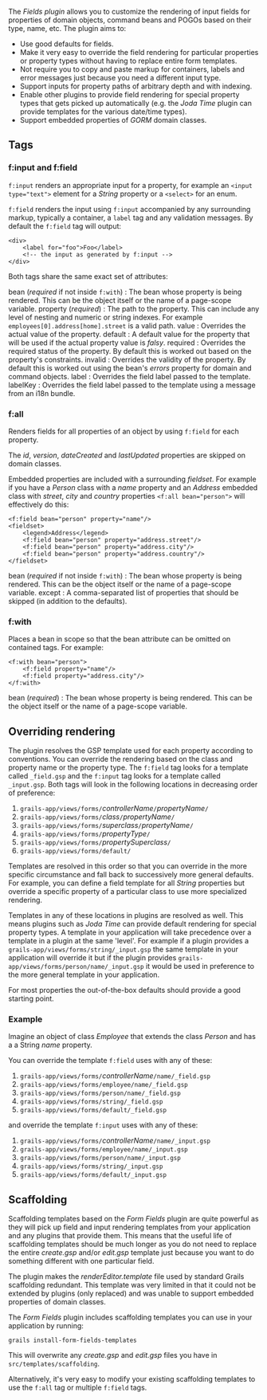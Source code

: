 The _Fields plugin_ allows you to customize the rendering of input fields for properties of domain objects, command beans and POGOs based on their type, name, etc. The plugin aims to:

* Use good defaults for fields.
* Make it very easy to override the field rendering for particular properties or property types without having to replace entire form templates.
* Not require you to copy and paste markup for containers, labels and error messages just because you need a different input type.
* Support inputs for property paths of arbitrary depth and with indexing.
* Enable other plugins to provide field rendering for special property types that gets picked up automatically (e.g. the _Joda Time_ plugin can provide templates for the various date/time types).
* Support embedded properties of _GORM_ domain classes.

## Tags

### f:input and f:field

`f:input` renders an appropriate input for a property, for example an `<input type="text">` element for a _String_ property or a `<select>` for an enum.

`f:field` renders the input using `f:input` accompanied by any surrounding markup, typically a container, a `label` tag and any validation messages. By default the `f:field` tag will output:

	<div>
		<label for="foo">Foo</label>
		<!-- the input as generated by f:input -->
	</div>

Both tags share the same exact set of attributes:

bean (_required_ if not inside `f:with`)
: The bean whose property is being rendered. This can be the object itself or the name of a page-scope variable.
property (_required_)
: The path to the property. This can include any level of nesting and numeric or string indexes. For example `employees[0].address[home].street` is a valid path.
value
: Overrides the actual value of the property.
default
: A default value for the property that will be used if the actual property value is _falsy_.
required
: Overrides the required status of the property. By default this is worked out based on the property's constraints.
invalid
: Overrides the validity of the property. By default this is worked out using the bean's _errors_ property for domain and command objects.
label
: Overrides the field label passed to the template.
labelKey
: Overrides the field label passed to the template using a message from an i18n bundle.

### f:all

Renders fields for all properties of an object by using `f:field` for each property.

The _id_, _version_, _dateCreated_ and _lastUpdated_ properties are skipped on domain classes.

Embedded properties are included with a surrounding _fieldset_. For example if you have a _Person_ class with a _name_ property and an _Address_ embedded class with _street_, _city_ and _country_ properties `<f:all bean="person">` will effectively do this:

	<f:field bean="person" property="name"/>
	<fieldset>
		<legend>Address</legend>
		<f:field bean="person" property="address.street"/>
		<f:field bean="person" property="address.city"/>
		<f:field bean="person" property="address.country"/>
	</fieldset>

bean (_required_ if not inside `f:with`)
: The bean whose property is being rendered. This can be the object itself or the name of a page-scope variable.
except
: A comma-separated list of properties that should be skipped (in addition to the defaults).

### f:with

Places a bean in scope so that the bean attribute can be omitted on contained tags. For example:

	<f:with bean="person">
		<f:field property="name"/>
		<f:field property="address.city"/>
	</f:with>

bean (_required_)
: The bean whose property is being rendered. This can be the object itself or the name of a page-scope variable.

## Overriding rendering

The plugin resolves the GSP template used for each property according to conventions. You can override the rendering based on the class and property name or the property type. The `f:field` tag looks for a template called `_field.gsp` and the `f:input` tag looks for a template called `_input.gsp`. Both tags will look in the following locations in decreasing order of preference:

1. `grails-app/views/forms/`_controllerName_`/`_propertyName_`/`
1. `grails-app/views/forms/`_class_`/`_propertyName_`/`
1. `grails-app/views/forms/`_superclass_`/`_propertyName_`/`
1. `grails-app/views/forms/`_propertyType_`/`
1. `grails-app/views/forms/`_propertySuperclass_`/`
1. `grails-app/views/forms/default/`

Templates are resolved in this order so that you can override in the more specific circumstance and fall back to successively more general defaults. For example, you can define a field template for all _String_ properties but override a specific property of a particular class to use more specialized rendering.

Templates in any of these locations in plugins are resolved as well. This means plugins such as _Joda Time_ can provide default rendering for special property types. A template in your application will take precedence over a template in a plugin at the same 'level'. For example if a plugin provides a `grails-app/views/forms/string/_input.gsp` the same template in your application will override it but if the plugin provides `grails-app/views/forms/person/name/_input.gsp` it would be used in preference to the more general template in your application.

For most properties the out-of-the-box defaults should provide a good starting point.

### Example

Imagine an object of class _Employee_ that extends the class _Person_ and has a a String _name_ property.

You can override the template `f:field` uses with any of these:

1. `grails-app/views/forms/`_controllerName_`/name/_field.gsp`
1. `grails-app/views/forms/employee/name/_field.gsp`
1. `grails-app/views/forms/person/name/_field.gsp`
1. `grails-app/views/forms/string/_field.gsp`
1. `grails-app/views/forms/default/_field.gsp`

and override the template `f:input` uses with any of these:

1. `grails-app/views/forms/`_controllerName_`/name/_input.gsp`
1. `grails-app/views/forms/employee/name/_input.gsp`
1. `grails-app/views/forms/person/name/_input.gsp`
1. `grails-app/views/forms/string/_input.gsp`
1. `grails-app/views/forms/default/_input.gsp`

## Scaffolding

Scaffolding templates based on the _Form Fields_ plugin are quite powerful as they will pick up field and input rendering templates from your application and any plugins that provide them. This means that the useful life of scaffolding templates should be much longer as you do not need to replace the entire _create.gsp_ and/or _edit.gsp_ template just because you want to do something different with one particular field.

The plugin makes the _renderEditor.template_ file used by standard Grails scaffolding redundant. This template was very limited in that it could not be extended by plugins (only replaced) and was unable to support embedded properties of domain classes.

The _Form Fields_ plugin includes scaffolding templates you can use in your application by running:

	grails install-form-fields-templates

This will overwrite any _create.gsp_ and _edit.gsp_ files you have in `src/templates/scaffolding`.

Alternatively, it's very easy to modify your existing scaffolding templates to use the `f:all` tag or multiple `f:field` tags.